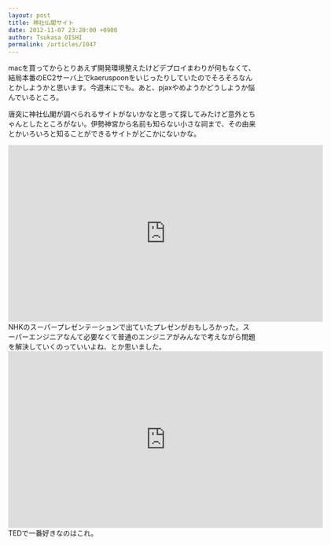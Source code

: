 ```yaml
---
layout: post
title: 神社仏閣サイト
date: 2012-11-07 23:20:00 +0900
author: Tsukasa OISHI
permalink: /articles/1047
---
```



macを買ってからとりあえず開発環境整えたけどデプロイまわりが何もなくて、結局本番のEC2サーバ上でkaeruspoonをいじったりしていたのでそろそろなんとかしようかと思います。今週末にでも。あと、pjaxやめようかどうしようか悩んでいるところ。  

唐突に神社仏閣が調べられるサイトがないかなと思って探してみたけど意外とちゃんとしたところがない。伊勢神宮から名前も知らない小さな祠まで、その由来とかいろいろと知ることができるサイトがどこかにないかな。  

<iframe src="http://embed.ted.com/talks/lang/ja/bunker_roy.html" width="640" height="360" frameborder="0" scrolling="no" webkitallowfullscreen mozallowfullscreen allowfullscreen></iframe>  
NHKのスーパープレゼンテーションで出ていたプレゼンがおもしろかった。スーパーエンジニアなんて必要なくて普通のエンジニアがみんなで考えながら問題を解決していくのっていいよね、とか思いました。  

<iframe src="http://embed.ted.com/talks/lang/ja/benjamin_zander_on_music_and_passion.html" width="640" height="360" frameborder="0" scrolling="no" webkitallowfullscreen mozallowfullscreen allowfullscreen></iframe>  
TEDで一番好きなのはこれ。  


